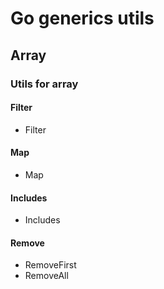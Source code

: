 # Go generics utils

## Array

### Utils for array

#### Filter

- Filter

#### Map

- Map

#### Includes

- Includes

#### Remove

- RemoveFirst
- RemoveAll